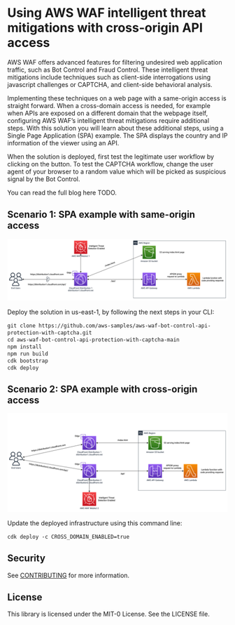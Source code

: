 # Using AWS WAF intelligent threat mitigations with cross-origin API access

AWS WAF offers advanced features for filtering undesired web application traffic, such as Bot Control and Fraud Control. These intelligent threat mitigations include techniques such as client-side interrogations using javascript challenges or CAPTCHA, and client-side behavioral analysis. 

Implementing these techniques on a web page with a same-origin access is straight forward. When a cross-domain access is needed, for example when APIs are exposed on a different domain that the webpage itself, configuring AWS WAF’s intelligent threat mitigations require additional steps. With this solution you will learn about these additional steps, using a Single Page Application (SPA) example. The SPA  displays the country and IP information of the viewer using an API.

When the solution is deployed, first test the legitimate user workflow by clicking on the button. To test the CAPTCHA workflow, change the user agent of your browser to a random value which will be picked as suspicious signal by the Bot Control.

You can read the full blog here TODO.

## Scenario 1: SPA example with same-origin access

<img src="same-origin.png" width="900">

Deploy the solution in us-east-1, by following the next steps in your CLI:

```
git clone https://github.com/aws-samples/aws-waf-bot-control-api-protection-with-captcha.git
cd aws-waf-bot-control-api-protection-with-captcha-main
npm install
npm run build
cdk bootstrap
cdk deploy 
```

## Scenario 2: SPA example with cross-origin access

<img src="cross-origin.png" width="900">

Update the deployed infrastructure using this command line:

```
cdk deploy -c CROSS_DOMAIN_ENABLED=true
```

## Security

See [CONTRIBUTING](CONTRIBUTING.md#security-issue-notifications) for more information.

## License

This library is licensed under the MIT-0 License. See the LICENSE file.
